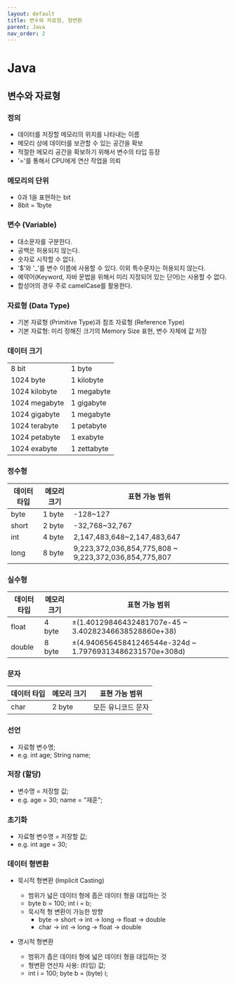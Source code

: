 ```yaml
---
layout: default
title: 변수와 자료형, 형변환
parent: Java
nav_order: 2
---
```


# Java

## 변수와 자료형

### 정의
- 데이터를 저장할 메모리의 위치를 나타내는 이름
- 메모리 상에 데이터를 보관할 수 있는 공간을 확보
- 적절한 메모리 공간을 확보하기 위해서 변수의 타입 등장
- '='를 통해서 CPU에게 연산 작업을 의뢰

### 메모리의 단위
- 0과 1을 표현하는 bit
- 8bit = 1byte

### 변수 (Variable)
- 대소문자를 구분한다.
- 공백은 허용되지 않는다.
- 숫자로 시작할 수 없다.
- '$'와 '_'를 변수 이름에 사용할 수 있다. 이외 특수문자는 허용되지 않는다.
- 예약어(Keyword, 자바 문법을 위해서 미리 지정되어 있는 단어)는 사용할 수 없다.
- 합성어의 경우 주로 camelCase를 활용한다.

### 자료형 (Data Type)
- 기본 자료형 (Primitive Type)과 참조 자료형 (Reference Type)
- 기본 자료형: 미리 정해진 크기의 Memory Size 표현, 변수 자체에 값 저장

### 데이터 크기

|    |    |
| -- | -- |
| 8 bit | 1 byte |
| 1024 byte | 1 kilobyte |
| 1024 kilobyte | 1 megabyte |
| 1024 megabyte | 1 gigabyte |
| 1024 gigabyte | 1 megabyte |
| 1024 terabyte | 1 petabyte |
| 1024 petabyte | 1 exabyte |
| 1024 exabyte | 1 zettabyte |

### 정수형

| 데이터 타입 | 메모리 크기 | 표현 가능 범위 |
| -- | -- | -- |
| byte | 1 byte | -128~127 |
| short | 2 byte | -32,768~32,767 |
| int | 4 byte | 2,147,483,648~2,147,483,647 | 
| long | 8 byte | 9,223,372,036,854,775,808 ~ 9,223,372,036,854,775,807 |

### 실수형

| 데이터 타입 | 메모리 크기 | 표현 가능 범위 |
| -- | -- | -- |
| float | 4 byte | ±(1.40129846432481707e-45 ~ 3.40282346638528860e+38) | 
| double | 8 byte | ±(4.94065645841246544e-324d ~ 1.79769313486231570e+308d) |

### 문자

| 데이터 타입 | 메모리 크기 | 표현 가능 범위 |
| -- | -- | -- |
| char | 2 byte | 모든 유니코드 문자 |

### 선언
- 자료형 변수명;
- e.g. int age; String name;

### 저장 (할당)
- 변수명 = 저장할 값;
- e.g. age = 30; name = "재훈";

### 초기화
- 자료형 변수명 = 저장할 값;
- e.g. int age = 30;

### 데이터 형변환
- 묵시적 형변환 (Implicit Casting)
    - 범위가 넓은 데이터 형에 좁은 데이터 형을 대입하는 것
    - byte b = 100; int i = b;
    - 묵시적 형 변환이 가능한 방향
        - byte -> short -> int -> long -> float -> double
        - char -> int -> long -> float -> double

- 명시적 형변환
    - 범위가 좁은 데이터 형에 넓은 데이터 형을 대입하는 것
    - 형변환 연산자 사용: (타입) 값;
    - int i = 100; byte b = (byte) i;
